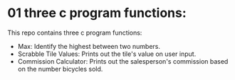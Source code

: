 # 01 three c program functions:

This repo contains three c program functions:
- Max: Identify the highest between two numbers.
- Scrabble Tile Values: Prints out the tile's value on user input.
- Commission Calculator: Prints out the salesperson's commission based on the number bicycles sold.

  
